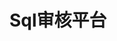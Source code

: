 


# Sql审核平台  
<!-- 
搭建sql审核平台archery
https://blog.csdn.net/yabingshi_tech/article/details/122854175

推荐！非常好用的sql审核平台——Yearning
https://blog.csdn.net/qq_30285985/article/details/120738750

-->



